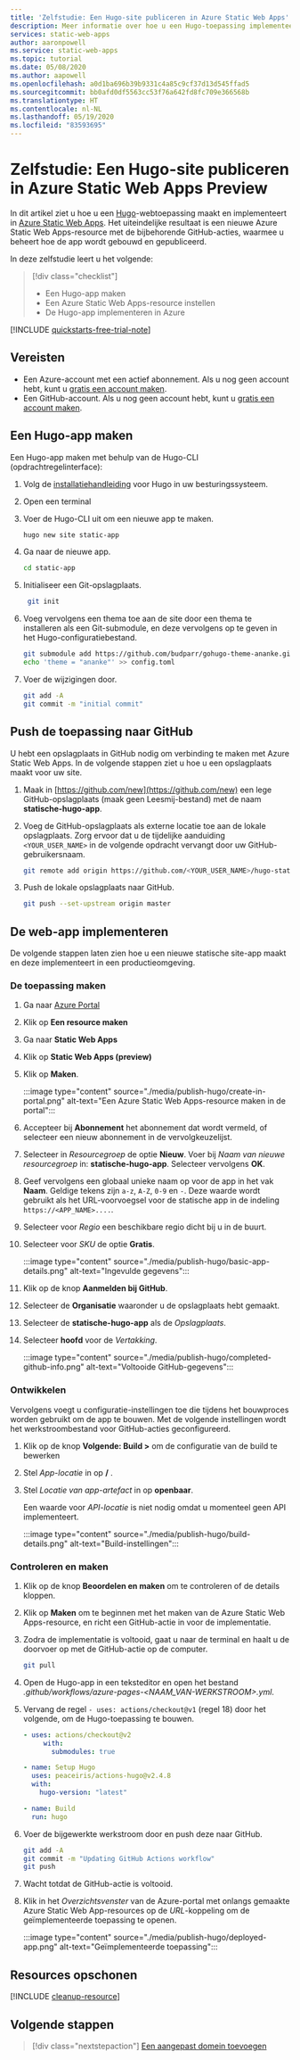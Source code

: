 ```yaml
---
title: 'Zelfstudie: Een Hugo-site publiceren in Azure Static Web Apps'
description: Meer informatie over hoe u een Hugo-toepassing implementeert in Azure Static Web Apps.
services: static-web-apps
author: aaronpowell
ms.service: static-web-apps
ms.topic: tutorial
ms.date: 05/08/2020
ms.author: aapowell
ms.openlocfilehash: a0d1ba696b39b9331c4a85c9cf37d13d545ffad5
ms.sourcegitcommit: bb0afd0df5563cc53f76a642fd8fc709e366568b
ms.translationtype: HT
ms.contentlocale: nl-NL
ms.lasthandoff: 05/19/2020
ms.locfileid: "83593695"
---
```

# <a name="tutorial-publish-a-hugo-site-to-azure-static-web-apps-preview"></a>Zelfstudie: Een Hugo-site publiceren in Azure Static Web Apps Preview

In dit artikel ziet u hoe u een [Hugo](https://gohugo.io/)-webtoepassing maakt en implementeert in [Azure Static Web Apps](overview.md). Het uiteindelijke resultaat is een nieuwe Azure Static Web Apps-resource met de bijbehorende GitHub-acties, waarmee u beheert hoe de app wordt gebouwd en gepubliceerd.

In deze zelfstudie leert u het volgende:

> [!div class="checklist"]
>
> - Een Hugo-app maken
> - Een Azure Static Web Apps-resource instellen
> - De Hugo-app implementeren in Azure

[!INCLUDE [quickstarts-free-trial-note](../../includes/quickstarts-free-trial-note.md)]

## <a name="prerequisites"></a>Vereisten

- Een Azure-account met een actief abonnement. Als u nog geen account hebt, kunt u [gratis een account maken](https://azure.microsoft.com/free/).
- Een GitHub-account. Als u nog geen account hebt, kunt u [gratis een account maken](https://github.com/join).

## <a name="create-a-hugo-app"></a>Een Hugo-app maken

Een Hugo-app maken met behulp van de Hugo-CLI (opdrachtregelinterface):

1. Volg de [installatiehandleiding](https://gohugo.io/getting-started/installing/) voor Hugo in uw besturingssysteem.

1. Open een terminal

1. Voer de Hugo-CLI uit om een nieuwe app te maken.

   ```bash
   hugo new site static-app
   ```

1. Ga naar de nieuwe app.

   ```bash
   cd static-app
   ```

1. Initialiseer een Git-opslagplaats.

   ```bash
    git init
   ```

1. Voeg vervolgens een thema toe aan de site door een thema te installeren als een Git-submodule, en deze vervolgens op te geven in het Hugo-configuratiebestand.

   ```bash
   git submodule add https://github.com/budparr/gohugo-theme-ananke.git themes/ananke
   echo 'theme = "ananke"' >> config.toml
   ```

1. Voer de wijzigingen door.

   ```bash
   git add -A
   git commit -m "initial commit"
   ```

## <a name="push-your-application-to-github"></a>Push de toepassing naar GitHub

U hebt een opslagplaats in GitHub nodig om verbinding te maken met Azure Static Web Apps. In de volgende stappen ziet u hoe u een opslagplaats maakt voor uw site.

1. Maak in [https://github.com/new](https://github.com/new) een lege GitHub-opslagplaats (maak geen Leesmij-bestand) met de naam **statische-hugo-app**.

1. Voeg de GitHub-opslagplaats als externe locatie toe aan de lokale opslagplaats. Zorg ervoor dat u de tijdelijke aanduiding `<YOUR_USER_NAME>` in de volgende opdracht vervangt door uw GitHub-gebruikersnaam.

   ```bash
   git remote add origin https://github.com/<YOUR_USER_NAME>/hugo-static-app
   ```

1. Push de lokale opslagplaats naar GitHub.

   ```bash
   git push --set-upstream origin master
   ```

## <a name="deploy-your-web-app"></a>De web-app implementeren

De volgende stappen laten zien hoe u een nieuwe statische site-app maakt en deze implementeert in een productieomgeving.

### <a name="create-the-application"></a>De toepassing maken

1. Ga naar [Azure Portal](https://portal.azure.com)
1. Klik op **Een resource maken**
1. Ga naar **Static Web Apps**
1. Klik op **Static Web Apps (preview)**
1. Klik op **Maken**.

   :::image type="content" source="./media/publish-hugo/create-in-portal.png" alt-text="Een Azure Static Web Apps-resource maken in de portal":::

1. Accepteer bij **Abonnement** het abonnement dat wordt vermeld, of selecteer een nieuw abonnement in de vervolgkeuzelijst.

1. Selecteer in _Resourcegroep_ de optie **Nieuw**. Voer bij _Naam van nieuwe resourcegroep_ in: **statische-hugo-app**. Selecteer vervolgens **OK**.

1. Geef vervolgens een globaal unieke naam op voor de app in het vak **Naam**. Geldige tekens zijn `a-z`, `A-Z`, `0-9` en `-`. Deze waarde wordt gebruikt als het URL-voorvoegsel voor de statische app in de indeling `https://<APP_NAME>....`.

1. Selecteer voor _Regio_ een beschikbare regio dicht bij u in de buurt.

1. Selecteer voor _SKU_ de optie **Gratis**.

   :::image type="content" source="./media/publish-hugo/basic-app-details.png" alt-text="Ingevulde gegevens":::

1. Klik op de knop **Aanmelden bij GitHub**.

1. Selecteer de **Organisatie** waaronder u de opslagplaats hebt gemaakt.

1. Selecteer de **statische-hugo-app** als de _Opslagplaats_.

1. Selecteer **hoofd** voor de _Vertakking_.

   :::image type="content" source="./media/publish-hugo/completed-github-info.png" alt-text="Voltooide GitHub-gegevens":::

### <a name="build"></a>Ontwikkelen

Vervolgens voegt u configuratie-instellingen toe die tijdens het bouwproces worden gebruikt om de app te bouwen. Met de volgende instellingen wordt het werkstroombestand voor GitHub-acties geconfigureerd.

1. Klik op de knop **Volgende: Build >** om de configuratie van de build te bewerken

1. Stel _App-locatie_ in op **/** .

1. Stel _Locatie van app-artefact_ in op **openbaar**.

   Een waarde voor _API-locatie_ is niet nodig omdat u momenteel geen API implementeert.

   :::image type="content" source="./media/publish-hugo/build-details.png" alt-text="Build-instellingen":::

### <a name="review-and-create"></a>Controleren en maken

1. Klik op de knop **Beoordelen en maken** om te controleren of de details kloppen.

1. Klik op **Maken** om te beginnen met het maken van de Azure Static Web Apps-resource, en richt een GitHub-actie in voor de implementatie.

1. Zodra de implementatie is voltooid, gaat u naar de terminal en haalt u de doorvoer op met de GitHub-actie op de computer.

   ```bash
   git pull
   ```

1. Open de Hugo-app in een teksteditor en open het bestand _.github/workflows/azure-pages-<NAAM_VAN-WERKSTROOM>.yml_.

1. Vervang de regel `- uses: actions/checkout@v1` (regel 18) door het volgende, om de Hugo-toepassing te bouwen.

   ```yml
   - uses: actions/checkout@v2
        with:
          submodules: true

   - name: Setup Hugo
     uses: peaceiris/actions-hugo@v2.4.8
     with:
       hugo-version: "latest"

   - name: Build
     run: hugo
   ```

1. Voer de bijgewerkte werkstroom door en push deze naar GitHub.

   ```bash
   git add -A
   git commit -m "Updating GitHub Actions workflow"
   git push
   ```

1. Wacht totdat de GitHub-actie is voltooid.

1. Klik in het _Overzichtsvenster_ van de Azure-portal met onlangs gemaakte Azure Static Web App-resources op de _URL_-koppeling om de geïmplementeerde toepassing te openen.

   :::image type="content" source="./media/publish-hugo/deployed-app.png" alt-text="Geïmplementeerde toepassing":::

## <a name="clean-up-resources"></a>Resources opschonen

[!INCLUDE [cleanup-resource](../../includes/static-web-apps-cleanup-resource.md)]

## <a name="next-steps"></a>Volgende stappen

> [!div class="nextstepaction"]
> [Een aangepast domein toevoegen](custom-domain.md)
